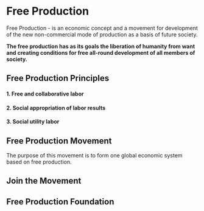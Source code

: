 # Free Production

Free Production - is an economic concept and a movement for development of the new non-commercial mode of production as a basis of future society.

**The free production has as its goals the liberation of humanity from want and creating conditions for free all-round development of all members of society.**

## Free Production Principles

#### 1. Free and collaborative labor

#### 2. Social appropriation of labor results

#### 3. Social utility labor

## Free Production Movement

The purpose of this movement is to form one global economic system based on free production.

## Join the Movement

## Free Production Foundation
